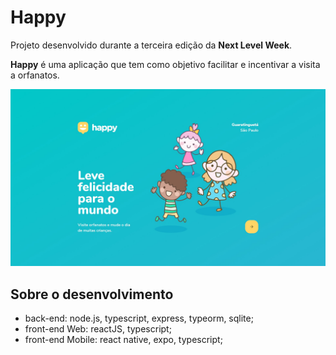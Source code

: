 # Happy
Projeto desenvolvido durante a terceira edição da **Next Level Week**.

**Happy** é uma aplicação que tem como objetivo facilitar e incentivar a visita 
a orfanatos.

<img src="./screenshots/Happy.jpg" alt="Happy app landing"/>

## Sobre o desenvolvimento

- back-end: node.js, typescript, express, typeorm, sqlite;
- front-end Web: reactJS, typescript;
- front-end Mobile: react native, expo, typescript;

